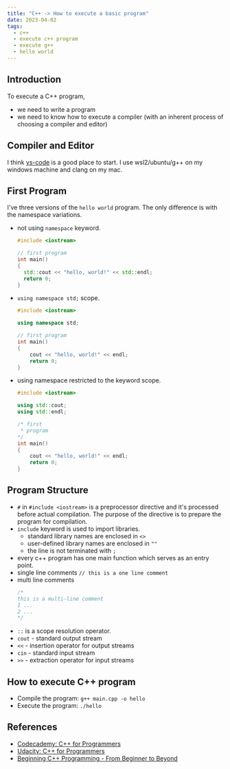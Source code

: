```yaml
---
title: "C++ -> How to execute a basic program"
date: 2023-04-02
tags:
  - c++
  - execute c++ program
  - execute g++
  - hello world
---
```


## Introduction

To execute a C++ program,
  - we need to write a program
  - we need to know how to execute a compiler (with an inherent process of choosing a compiler and editor)

## Compiler and Editor

I think [vs-code](https://code.visualstudio.com/docs/languages/cpp) is a good place to start.
I use wsl2/ubuntu/g++ on my windows machine and clang on my mac.

## First Program

I've three versions of the `hello world` program. The only difference is with the namespace variations.

- not using `namespace` keyword.
  ```c++
  #include <iostream>

  // first program
  int main()
  {
    std::cout << "hello, world!" << std::endl;
    return 0;
  }
  ```

- `using namespace std;` scope.
  ```c++
  #include <iostream>

  using namespace std;

  // first program
  int main()
  {
      cout << "hello, world!" << endl;
      return 0;
  }
  ```

- using namespace restricted to the keyword scope.
  ```c++
  #include <iostream>

  using std::cout;
  using std::endl;

  /* first
   * program
  */
  int main()
  {
      cout << "hello, world!" << endl;
      return 0;
  }
  ```

## Program Structure

- `#` in `#include <iostream>` is a preprocessor directive and it's processed
  before actual compilation. The purpose of the directive is to prepare the
  program for compilation.
- `include` keyword is used to import libraries.
  - standard library names are enclosed in `<>`
  - user-defined library names are enclosed in `""`
  - the line is not terminated with `;`
- every c++ program has one main function which serves as an entry point.
- single line comments `// this is a one line comment`
- multi line comments
  ```c++
  /*
  this is a multi-line comment
  1 ...
  2 ...
  */
  ```
- `::` is a scope resolution operator.
- `cout` - standard output stream
- `<<` - insertion operator for output streams
- `cin` - standard input stream
- `>>` - extraction operator for input streams

## How to execute C++ program

- Compile the program: `g++ main.cpp -o hello`
- Execute the program: `./hello`

## References

- [Codecademy: C++ for Programmers](https://www.codecademy.com/learn/c-plus-plus-for-programmers)
- [Udacity: C++ for Programmers](https://learn.udacity.com/courses/ud210)
- [Beginning C++ Programming - From Beginner to Beyond](https://www.udemy.com/course/beginning-c-plus-plus-programming/)
